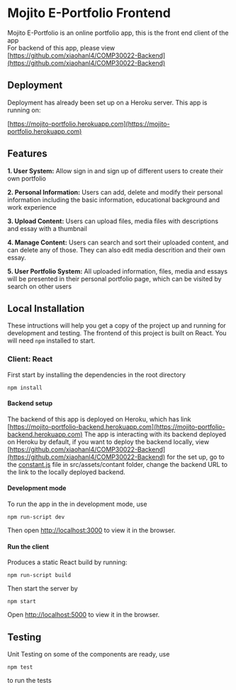 # Mojito E-Portfolio Frontend

Mojito E-Portfolio is an online portfolio app, this is the front end client of the app  
For backend of this app, please view [https://github.com/xiaohanl4/COMP30022-Backend](https://github.com/xiaohanl4/COMP30022-Backend)

## Deployment
Deployment has already been set up on a Heroku server. This app is running on:

[https://mojito-portfolio.herokuapp.com](https://mojito-portfolio.herokuapp.com)

## Features

**1. User System:** Allow sign in and sign up of different users to create their own portfolio

**2. Personal Information:**  Users can add, delete and modify their personal information including the basic information, educational background and work experience

**3. Upload Content:** Users can upload files, media files with descriptions and essay with a thumbnail

**4. Manage Content:** Users can search and sort their uploaded content, and can delete any of those. They can also edit media descrition and their own essay.

**5. User Portfolio System:** All uploaded information, files, media and essays will be presented in their personal portfolio page, which can be visited by search on other users

## Local Installation

These intructions will help you get a copy of the project up and running for development and testing. The frontend of this project is built on React. You will need `npm` installed to start.

### Client: React

First start by installing the dependencies in the root directory
```
npm install
```

#### Backend setup

The backend of this app is deployed on Heroku, which has link [https://mojito-portfolio-backend.herokuapp.com](https://mojito-portfolio-backend.herokuapp.com)
The app is interacting with its backend deployed on Heroku by default, if you want to deploy the backend locally, view [https://github.com/xiaohanl4/COMP30022-Backend](https://github.com/xiaohanl4/COMP30022-Backend) for the set up, go to the [constant.js](https://github.com/xiaohanl4/COMP30022-Frontend/blob/master/src/assets/constant/constant.js) file in src/assets/contant folder, change the backend URL to the link to the locally deployed backend.

#### Development mode

To run the app in the in development mode, use
```
npm run-script dev
```
Then open [http://localhost:3000](http://localhost:3000) to view it in the browser.

#### Run the client 

Produces a static React build by running:
```
npm run-script build
```
Then start the server by
```
npm start
```
Open [http://localhost:5000](http://localhost:5000) to view it in the browser.


## Testing
Unit Testing on some of the components are ready, use
```
npm test
```
to run the tests


